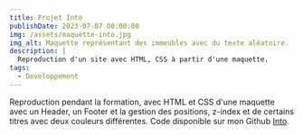 ```yaml
---
title: Projet Into
publishDate: 2023-07-07 00:00:00
img: /assets/maquette-into.jpg
img_alt: Maquette représentant des immeubles avec du texte aléatoire.
description: |
  Reproduction d'un site avec HTML, CSS à partir d'une maquette.
tags:
  - Developpement
---
```


Reproduction pendant la formation, avec HTML et CSS d'une maquette avec un Header, un Footer et la gestion des positions, z-index et de certains titres avec deux couleurs différentes. Code disponible sur mon Github <a href="https://github.com/Francismant/ProjetInto">Into</a>.